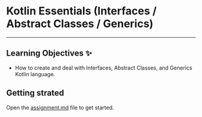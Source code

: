 # Kotlin Essentials (Interfaces / Abstract Classes / Generics)
---
## Learning Objectives ✨
- How to create and deal with Interfaces, Abstract Classes, and Generics Kotlin language.

## Getting strated
Open the [assignment.md](assignment.md) file to get started.
 